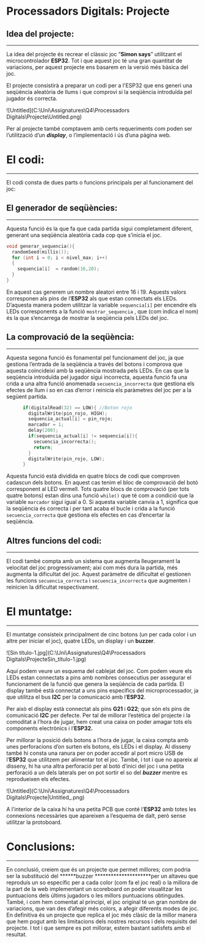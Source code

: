 # Processadors Digitals: Projecte

## Idea del projecte:

---

La idea del projecte és recrear el clàssic joc “******************************Simon says******************************” utilitzant el microcontrolador **********ESP32**********.
Tot i que aquest joc té una gran quantitat de variacions, per aquest projecte ens basarem en la versió més bàsica del joc.

El projecte consistirà a preparar un codi per a l'ESP32 que ens generi una seqüència aleatòria de llums i que comprovi si la seqüència introduïda pel jugador és correcta.

![Untitled](C:\Uni\Assignatures\Q4\Processadors Digitals\Projecte\Untitled.png)

Per al projecte també comptavem amb certs requeriments com poden ser l’utilització d’un *******display*******, o l’implementació i ús d’una pàgina web.

# El codi:

---

El codi consta de dues parts o funcions principals per al funcionament del joc: 

## El generador de seqüències:

---

Aquesta funció és la que fa que cada partida sigui completament diferent, generant una seqüència aleatòria cada cop que s’inicia el joc.

```cpp
void generar_sequencia(){ 
  randomSeed(millis());
  for (int i = 0; i < nivel_max; i++)
  {
    sequencia[i]  = random(16,20); 
  }
}
```

En aquest cas generem un nombre aleatori entre $16$ i $19$. Aquests valors corresponen als pins de l’**********ESP32********** als que estan connectats els LEDs. D’aquesta manera podem utilitzar la variable `sequencia[i]` per encendre els LEDs corresponents a la funció `mostrar_sequencia` , que (com indica el nom) és la que s’encarrega de mostrar la seqüència pels LEDs del joc.

## La comprovació de la seqüència:

---

Aquesta segona funció és fonamental pel funcionament del joc, ja que gestiona l’entrada de la seqüència a través del botons i comprova que aquesta coincideixi amb la seqüència mostrada pels LEDs. 
En cas que la seqüència introduïda pel jugador sigui incorrecta, aquesta funció fa una crida a una altra funció anomenada `secuencia_incorrecta` que gestiona els efectes de llum i so en cas d’error i reinicia els paràmetres del joc per a la següent partida.

```cpp
      if(digitalRead(32) == LOW){ //Boton rojo
        digitalWrite(pin_rojo, HIGH);   
        sequencia_actual[i] = pin_rojo;
        marcador = 1;
        delay(200);
        if(sequencia_actual[i] != sequencia[i]){
          secuencia_incorrecta();
          return;
        }
        digitalWrite(pin_rojo, LOW);
      }
```

Aquesta funció està dividida en quatre blocs de codi que comproven cadascun dels botons. En aquest cas tenim el bloc de comprovació del botó corresponent al LED vermell.
Tots quatre blocs de comprovació (per tots quatre botons) estan dins una funció `while()` que té com a condició que la variable `marcador` sigui igual a $0$. Si aquesta variable canvia a $1$, significa que la seqüència és correcta i per tant acaba el bucle i crida a la funció `secuencia_correcta` que gestiona els efectes en cas d’encertar la seqüència.

## Altres funcions del codi:

---

El codi també compta amb un sistema que augmenta lleugerament la velocitat del joc progressivament; així com més dura la partida, més augmenta la dificultat del joc. Aquest paràmetre de dificultat el gestionen les funcions `secuencia_correcta` i `secuencia_incorrecta` que augmenten i reinicien la dificultat respectivament.

# El muntatge:

---

El muntatge consisteix principalment de cinc botons (un per cada color i un altre per iniciar el joc), quatre LEDs, un display i un ******buzzer******.

![Sin título-1.jpg](C:\Uni\Assignatures\Q4\Processadors Digitals\ProjecteSin_título-1.jpg)

Aquí podem veure un esquema del cablejat del joc. Com podem veure els LEDs estan connectats a pins amb nombres consecutius per assegurar el funcionament de la funció que genera la seqüència de cada partida.
El display també està connectat a uns pins específics del microprocessador, ja que utilitza el bus **I2C** per la comunicació amb l’**********ESP32**********.

Per això el display està connectat als pins ******G21****** i ******G22******; que són els pins de comunicació ******I2C****** per defecte.
Per tal de millorar l’estètica del projecte i la comoditat a l’hora de jugar, hem creat una caixa on poder amagar tots els components electrònics i l’**********ESP32.**********

Per millorar la posició dels botons a l’hora de jugar, la caixa compta amb unes perforacions d’on surten els botons, els LEDs i el display.
Al disseny també hi consta una ranura per on poder accedir al port micro USB de l’**ESP32** que utilitzem per alimentar tot el joc.
També, i tot i que no apareix al disseny, hi ha una altra perforació per al botó d’inici del joc i una petita perforació a un dels laterals per on pot sortir el so del ***************************buzzer*************************** mentre es reprodueixen els efectes. 

![Untitled](C:\Uni\Assignatures\Q4\Processadors Digitals\Projecte|Untitled_.png)

A l’interior de la caixa hi ha una petita PCB que conté l’**********ESP32********** amb totes les connexions necessàries que apareixen a l’esquema de dalt, però sense utilitzar la protoboard.

# Conclusions:

---

En conclusió, creiem que és un projecte que permet millores; com podria ser la substitució del ******buzzer *********************per un altaveu que reproduís un so específic per a cada color (com fa el joc real) o la millora de la part de la web implementant un scoreboard on poder visualitzar les puntuacions dels últims jugadors o les millors puntuacions obtingudes.
També, i com hem comentat al principi, el joc original té un gran nombre de variacions, que van des d’afegir més colors, a afegir diferents modes de joc.
En definitiva és un projecte que replica el joc més clàsic de la millor manera que hem pogut amb les limitacions dels nostres recursos i dels requisits del projecte. I tot i que sempre es pot millorar, estem bastant satisfets amb el resultat.
